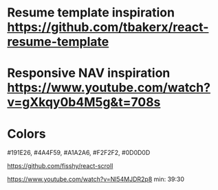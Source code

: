 # Resume template inspiration https://github.com/tbakerx/react-resume-template
# Responsive NAV inspiration https://www.youtube.com/watch?v=gXkqy0b4M5g&t=708s

# Colors
#191E26, #4A4F59, #A1A2A6, #F2F2F2, #0D0D0D

https://github.com/fisshy/react-scroll

https://www.youtube.com/watch?v=Nl54MJDR2p8 min: 39:30
